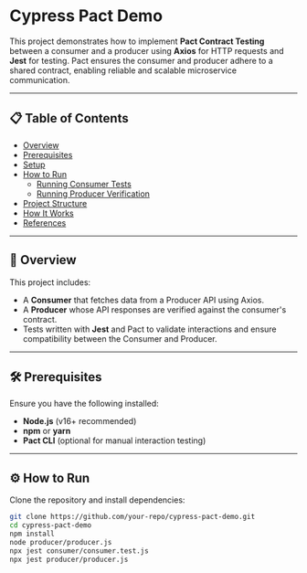 # Cypress Pact Demo

This project demonstrates how to implement **Pact Contract Testing** between a consumer and a producer using **Axios** for HTTP requests and **Jest** for testing. Pact ensures the consumer and producer adhere to a shared contract, enabling reliable and scalable microservice communication.

---

## 📋 **Table of Contents**

- [Overview](#overview)
- [Prerequisites](#prerequisites)
- [Setup](#setup)
- [How to Run](#how-to-run)
  - [Running Consumer Tests](#running-consumer-tests)
  - [Running Producer Verification](#running-producer-verification)
- [Project Structure](#project-structure)
- [How It Works](#how-it-works)
- [References](#references)

---

## 🌟 **Overview**

This project includes:
- A **Consumer** that fetches data from a Producer API using Axios.
- A **Producer** whose API responses are verified against the consumer's contract.
- Tests written with **Jest** and Pact to validate interactions and ensure compatibility between the Consumer and Producer.

---

## 🛠️ **Prerequisites**

Ensure you have the following installed:
- **Node.js** (v16+ recommended)
- **npm** or **yarn**
- **Pact CLI** (optional for manual interaction testing)

---

## ⚙️ **How to Run**

Clone the repository and install dependencies:

```bash
git clone https://github.com/your-repo/cypress-pact-demo.git
cd cypress-pact-demo
npm install
node producer/producer.js  
npx jest consumer/consumer.test.js
npx jest producer/producer.js
```